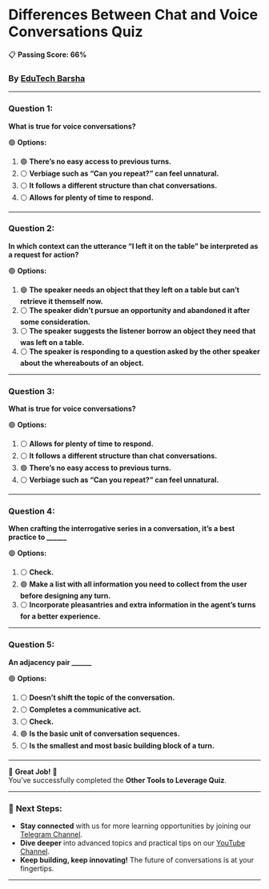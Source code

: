 # **Differences Between Chat and Voice Conversations Quiz**  
📋 **Passing Score: 66%**  
### **By [EduTech Barsha](https://www.youtube.com/@edutechbarsha)**  
---

### **Question 1:**  
**What is true for voice conversations?**  

🟢 **Options:**  
1. 🟢 **There’s no easy access to previous turns.**  
2. ⚪ **Verbiage such as “Can you repeat?” can feel unnatural.**  
3. ⚪ **It follows a different structure than chat conversations.**  
4. ⚪ **Allows for plenty of time to respond.**  

---

### **Question 2:**  
**In which context can the utterance “I left it on the table” be interpreted as a request for action?**  

🟢 **Options:**  
1. 🟢 **The speaker needs an object that they left on a table but can’t retrieve it themself now.**  
2. ⚪ **The speaker didn’t pursue an opportunity and abandoned it after some consideration.**  
3. ⚪ **The speaker suggests the listener borrow an object they need that was left on a table.**  
4. ⚪ **The speaker is responding to a question asked by the other speaker about the whereabouts of an object.**  

---

### **Question 3:**  
**What is true for voice conversations?**  

🟢 **Options:**  
1. ⚪ **Allows for plenty of time to respond.**  
2. ⚪ **It follows a different structure than chat conversations.**  
3. 🟢 **There’s no easy access to previous turns.**  
4. ⚪ **Verbiage such as “Can you repeat?” can feel unnatural.**  

---

### **Question 4:**  
**When crafting the interrogative series in a conversation, it’s a best practice to ______**  

🟢 **Options:**  
1. ⚪ **Check.**  
2. 🟢 **Make a list with all information you need to collect from the user before designing any turn.**  
3. ⚪ **Incorporate pleasantries and extra information in the agent’s turns for a better experience.**  

---

### **Question 5:**  
**An adjacency pair ______**  

🟢 **Options:**  
1. ⚪ **Doesn’t shift the topic of the conversation.**  
2. ⚪ **Completes a communicative act.**  
3. ⚪ **Check.**  
4. 🟢 **Is the basic unit of conversation sequences.**  
5. ⚪ **Is the smallest and most basic building block of a turn.**  

---

🎉 **Great Job!** 🎉  
You’ve successfully completed the **Other Tools to Leverage Quiz**.  

---

### 🚀 **Next Steps**:  
- **Stay connected** with us for more learning opportunities by joining our [Telegram Channel](https://t.me/edutechbarsha).  
- **Dive deeper** into advanced topics and practical tips on our [YouTube Channel](https://www.youtube.com/@edutechbarsha).  
- **Keep building, keep innovating!** The future of conversations is at your fingertips.  

---
